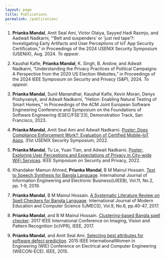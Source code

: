 ```yaml
---
layout: page
title: Publications
permalink: /publication/
---
```


1.  **Prianka Mandal**, Amit Seal Ami, Victor Olaiya, Sayyed Hadi Razmjo, and Aadwait Nadkarni, “‘Belt and suspenders’ or ‘just red tape’?: Investigating Early Artifacts and User Perceptions of IoT App Security Certification,” in Proceedings of the 2024 USENIX Security Symposium (USENIX), Aug. 2024. _To appear_.
2.  Kaushal Kafle, **Prianka Mandal**, K. Singh, B. Andow, and Adwait Nadkarni, “Understanding the Privacy Practices of Political Campaigns: A Perspective from the 2020 US Election Websites,” in Proceedings of the 2024 IEEE Symposium on Security and Privacy (S&P), 2024. _To appear_.

3.  **Prianka Mandal**, Sunil Manandhar, Kaushal Kafle, Kevin Moran, Denys Poshyvanyk, and Adwait Nadkarni, “Helion: Enabling Natural Testing of Smart Homes,” in Proceedings of the ACM Joint European Software Engineering Conference and Symposium on the Foundations of Software Engineering (ESEC/FSE’23), Demonstration Track, San Francisco, 2023. 

4. **Prianka Mandal**, Amit Seal Ami and Adwait Nadkarni. [Poster: Does Compliance Enforcement Work?: Evaluation of Certified Mobile-IoT Apps](). 31st USENIX Security Symposium, 2022.

5. **Prianka Mandal**, Tu Le, Yuan Tian, and Adwait Nadkarni. [Poster: Exploring User Perceptions and Expectations of Privacy in City-wide WiFi Services](https://www.ieee-security.org/TC/SP2022/downloads/SP22-posters/sp22-posters-28.pdf). IEEE Symposium on Security and Privacy, 2022.

6.  Khandaker Mamun Ahmed, **Prianka Mandal**, B M Mainul Hossain. [Text to Speech Synthesis for Bangla Language](https://www.mecs-press.org/ijieeb/ijieeb-v11-n2/IJIEEB-V11-N2-1.pdf). International Journal of Information Engineering and Electronic Business(IJIEEB), Vol.11, No.2, pp. 1-9, 2019. 

7. **Prianka Mandal**, B M Mainul Hossain. [A Systematic Literature Review on Spell Checkers for Bangla Language](https://www.mecs-press.org/ijmecs/ijmecs-v9-n6/IJMECS-V9-N6-6.pdf). International Journal of Modern Education and Computer Science (IJMECS), Vol.9, No.6, pp.40-47, 2017. 

8. **Prianka Mandal**, and B M Mainul Hossain. [Clustering-based Bangla spell checker](https://ieeexplore.ieee.org/document/7890878). 2017 IEEE International Conference on Imaging, Vision and Pattern Recognition (icIVPR), IEEE, 2017.

9. **Prianka Mandal**, and Amit Seal Ami. [Selecting best attributes for software defect prediction](https://ieeexplore.ieee.org/document/7444011). 2015 IEEE InternationalWomen in Engineering (WIE) Conference on Electrical and Computer Engineering (WIECON-ECE). IEEE, 2015. 


